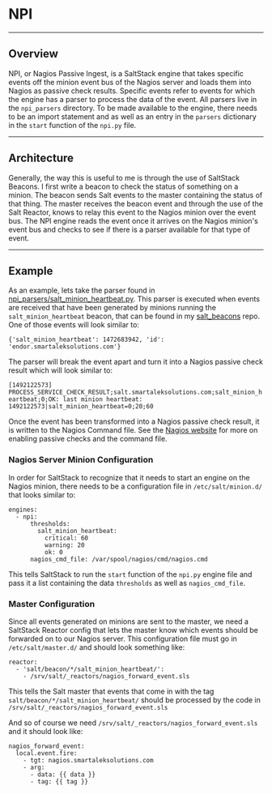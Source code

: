 # NPI
---
## Overview
NPI, or Nagios Passive Ingest, is a SaltStack engine that takes specific events off the minion event bus of the Nagios server and loads them into Nagios as passive check results. Specific events refer to events for which the engine has a parser to process the data of the event. All parsers live in the `npi_parsers` directory. To be made available to the engine, there needs to be an import statement and as well as an entry in the `parsers` dictionary in the `start` function of the `npi.py` file.

---
## Architecture
Generally, the way this is useful to me is through the use of SaltStack Beacons. I first write a beacon to check the status of something on a minion. The beacon sends Salt events to the master containing the status of that thing. The master receives the beacon event and through the use of the Salt Reactor, knows to relay this event to the Nagios minion over the event bus. The NPI engine reads the event once it arrives on the Nagios minion's event bus and checks to see if there is a parser available for that type of event.

---
## Example
As an example, lets take the parser found in [npi_parsers/salt_minion_heartbeat.py](https://github.com/alektant/npi). This parser is executed when events are received that have been generated by minions running the `salt_minion_heartbeat` beacon, that can be found in my [salt_beacons](https://github.com/alektant/salt_beacons) repo. One of those events will look similar to:

`{'salt_minion_heartbeat': 1472683942, 'id': 'endor.smartaleksolutions.com'}`

The parser will break the event apart and turn it into a Nagios passive check result which will look similar to:

`[1492122573] PROCESS_SERVICE_CHECK_RESULT;salt.smartaleksolutions.com;salt_minion_heartbeat;0;OK: last minion heartbeat: 1492122573|salt_minion_heartbeat=0;20;60`

Once the event has been transformed into a Nagios passive check result, it is written to the Nagios Command file. See the [Nagios website](https://assets.nagios.com/downloads/nagioscore/docs/nagioscore/3/en/passivechecks.html) for more on enabling passive checks and the command file.

### Nagios Server Minion Configuration
In order for SaltStack to recognize that it needs to start an engine on the Nagios minion, there needs to be a configuration file in `/etc/salt/minion.d/` that looks similar to:

```
engines:
  - npi:
      thresholds:
        salt_minion_heartbeat:
          critical: 60
          warning: 20
          ok: 0
      nagios_cmd_file: /var/spool/nagios/cmd/nagios.cmd
```

This tells SaltStack to run the `start` function of the `npi.py` engine file and pass it a list containing the data `thresholds` as well as `nagios_cmd_file`.

### Master Configuration
Since all events generated on minions are sent to the master, we need a SaltStack Reactor config that lets the master know which events should be forwarded on to our Nagios server. This configuration file must go in `/etc/salt/master.d/` and should look something like:

```
reactor:
  - 'salt/beacon/*/salt_minion_heartbeat/':
    - /srv/salt/_reactors/nagios_forward_event.sls
```

This tells the Salt master that events that come in with the tag `salt/beacon/*/salt_minion_heartbeat/` should be processed by the code in `/srv/salt/_reactors/nagios_forward_event.sls`

And so of course we need `/srv/salt/_reactors/nagios_forward_event.sls` and it should look like:
```
nagios_forward_event:
  local.event.fire:
    - tgt: nagios.smartaleksolutions.com
    - arg:
      - data: {{ data }}
      - tag: {{ tag }}
```
